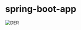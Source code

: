 # spring-boot-app
![DER](https://user-images.githubusercontent.com/43897137/114810634-e2b8c000-9d82-11eb-86e4-816dd7290fdd.png)

